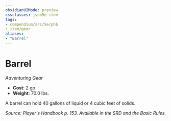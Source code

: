 ```yaml
---
obsidianUIMode: preview
cssclasses: json5e-item
tags:
- compendium/src/5e/phb
- item/gear
aliases: 
- "Barrel"
---
```

# Barrel
*Adventuring Gear*  

- **Cost**: 2 gp
- **Weight**: 70.0 lbs.

A barrel can hold 40 gallons of liquid or 4 cubic feet of solids.

*Source: Player's Handbook p. 153. Available in the SRD and the Basic Rules.*